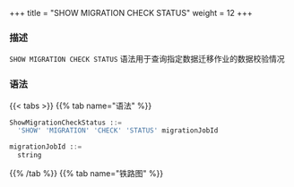 +++
title = "SHOW MIGRATION CHECK STATUS"
weight = 12
+++

### 描述

`SHOW MIGRATION CHECK STATUS` 语法用于查询指定数据迁移作业的数据校验情况

### 语法

{{< tabs >}}
{{% tab name="语法" %}}
```sql
ShowMigrationCheckStatus ::=
  'SHOW' 'MIGRATION' 'CHECK' 'STATUS' migrationJobId 

migrationJobId ::=
  string
```
{{% /tab %}}
{{% tab name="铁路图" %}}
<iframe frameborder="0" name="diagram" id="diagram" width="100%" height="100%"></iframe>
{{% /tab %}}
{{< /tabs >}}

### 补充说明

- `migrationJobId` 需要通过 [SHOW MIGRATION LIST](/cn/reference/distsql/syntax/ral/migration/show-migration-list/) 语法查询获得

### 返回值说明

| 列                    | 说明               |
|-----------------------|-------------------|
| tables                | 校验表             |
| result                | 校验结果           |
| finished_percentage   | 校验完成度         |
| remaining_seconds     | 剩余时间           |
| check_begin_time      | 校验开始时间        |
| check_end_time        | 校验结束时间        |
| error_message         | 错误信息提示        |

### 示例

- 查询指定数据迁移作业的数据校验情况

```sql
SHOW MIGRATION CHECK STATUS 'j010180026753ef0e25d3932d94d1673ba551';
```

```sql
mysql> SHOW MIGRATION CHECK STATUS 'j010180026753ef0e25d3932d94d1673ba551';
+---------+--------+---------------------+-------------------+-------------------------+-------------------------+------------------+---------------+
| tables  | result | finished_percentage | remaining_seconds | check_begin_time        | check_end_time          | duration_seconds | error_message |
+---------+--------+---------------------+-------------------+-------------------------+-------------------------+------------------+---------------+
| t_order | true   | 100                 | 0                 | 2022-11-01 17:57:39.940 | 2022-11-01 17:57:40.587 | 0                |               |
+---------+--------+---------------------+-------------------+-------------------------+-------------------------+------------------+---------------+
1 row in set (0.01 sec)
```

### 保留字

`SHOW`、`MIGRATION`、`CHECK`、`STATUS`

### 相关链接

- [保留字](/cn/reference/distsql/syntax/reserved-word/)
- [SHOW MIGRATION LIST](/cn/reference/distsql/syntax/ral/migration/show-migration-list/)